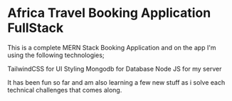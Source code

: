 # Africa Travel Booking Application FullStack

This is a complete MERN Stack Booking Application and on the app I'm using the following technologies;

TailwindCSS for UI Styling 
Mongodb for Database 
Node JS for my server

It has been fun so far and am also learning a few new stuff as i solve each technical challenges that comes along.
